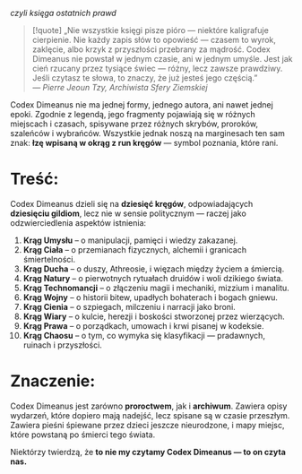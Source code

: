 *czyli księga ostatnich prawd*
>[!quote] „Nie wszystkie księgi pisze pióro — niektóre kaligrafuje cierpienie. Nie każdy zapis słów to opowieść — czasem to wyrok, zaklęcie, albo krzyk z przyszłości przebrany za mądrość. Codex Dimeanus nie powstał w jednym czasie, ani w jednym umyśle. Jest jak cień rzucany przez tysiące świec — różny, lecz zawsze prawdziwy. Jeśli czytasz te słowa, to znaczy, że już jesteś jego częścią.”  
_— Pierre Jeoun Tzy, Archiwista Sfery Ziemskiej_

Codex Dimeanus nie ma jednej formy, jednego autora, ani nawet jednej epoki. Zgodnie z legendą, jego fragmenty pojawiają się w różnych miejscach i czasach, spisywane przez różnych skrybów, proroków, szaleńców i wybrańców. Wszystkie jednak noszą na marginesach ten sam znak: **łzę wpisaną w okrąg z run kręgów** — symbol poznania, które rani.
# Treść:
Codex Dimeanus dzieli się na **dziesięć kręgów**, odpowiadających **dziesięciu gildiom**, lecz nie w sensie politycznym — raczej jako odzwierciedlenia aspektów istnienia:
1. **Krąg Umysłu** – o manipulacji, pamięci i wiedzy zakazanej.
2. **Krąg Ciała** – o przemianach fizycznych, alchemii i granicach śmiertelności.
3. **Krąg Ducha** – o duszy, Athreosie, i więzach między życiem a śmiercią.
4. **Krąg Natury** – o pierwotnych rytuałach druidów i woli dzikiego świata.
5. **Krąg Technomancji** – o złączeniu magii i mechaniki, mizzium i manalitu.
6. **Krąg Wojny** – o historii bitew, upadłych bohaterach i bogach gniewu.
7. **Krąg Cienia** – o szpiegach, milczeniu i narracji jako broni.
8. **Krąg Wiary** – o kulcie, herezji i boskości stworzonej przez wierzących.
9. **Krąg Prawa** – o porządkach, umowach i krwi pisanej w kodeksie.
10. **Krąg Chaosu** – o tym, co wymyka się klasyfikacji — pradawnych, ruinach i przyszłości.
# Znaczenie:
Codex Dimeanus jest zarówno **proroctwem**, jak i **archiwum**. Zawiera opisy wydarzeń, które dopiero mają nadejść, lecz spisane są w czasie przeszłym. Zawiera pieśni śpiewane przez dzieci jeszcze nieurodzone, i mapy miejsc, które powstaną po śmierci tego świata.

Niektórzy twierdzą, że **to nie my czytamy Codex Dimeanus — to on czyta nas.**